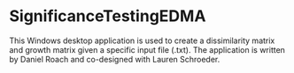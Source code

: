 # SignificanceTestingEDMA
This Windows desktop application is used to create a dissimilarity matrix and growth matrix given a specific input file (.txt). The application is written by Daniel Roach and co-designed with Lauren Schroeder. 
